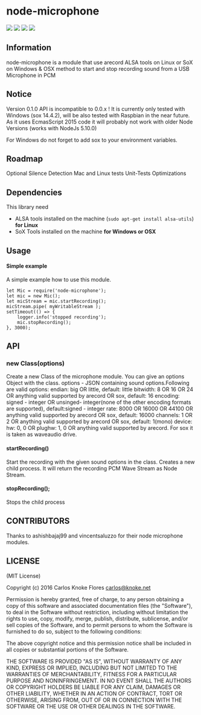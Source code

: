 ﻿# node-microphone
![](http://img.shields.io/badge/stability-stable-orange.svg?style=flat)
![](http://img.shields.io/npm/v/node-microphone.svg?style=flat)
![](http://img.shields.io/npm/dm/node-microphone.svg?style=flat)
![](http://img.shields.io/npm/l/node-microphone.svg?style=flat)
## Information
node-microphone is a module that use arecord ALSA tools on Linux or SoX on Windows & OSX method to start and stop recording sound from a USB Microphone in PCM</td>

## Notice
Version 0.1.0 API is incompatible to 0.0.x ! 
It is currently only tested with Windows (sox 14.4.2), will be also tested with Raspbian in the near future.
As it uses EcmasScript 2015 code it will probably not work with older Node Versions (works with NodeJs 5.10.0)

For Windows do not forget to add sox to your environment variables.

## Roadmap
Optional Silence Detection
Mac and Linux tests
Unit-Tests
Optimizations

## Dependencies

This library need

* ALSA tools installed on the machine (`sudo apt-get install alsa-utils`) **for Linux**
* SoX Tools installed on the machine **for Windows or OSX**

## Usage

#### Simple example

A simple example how to use this module.

    let Mic = require('node-microphone');
	let mic = new Mic();
	let micStream = mic.startRecording();
	micStream.pipe( myWritableStream );
	setTimeout(() => {
        logger.info('stopped recording');
        mic.stopRecording();
    }, 3000);
    

## API

### new Class(options)

Create a new Class of the microphone module.
You can give an options Object with the class.
        options - JSON containing sound options.Following are valid options:
        endian: big OR little, default: little
        bitwidth: 8 OR 16 OR 24 OR anything valid supported by arecord OR sox, default: 16
        encoding: signed - integer OR unsinged- integer(none of the other encoding formats are supported), default:signed - integer
        rate: 8000 OR 16000 OR 44100 OR anything valid supported by arecord OR sox, default: 16000
        channels: 1 OR 2 OR anything valid supported by arecord OR sox, default: 1(mono)
        device: hw: 0, 0 OR plughw: 1, 0 OR anything valid supported by arecord. For sox it is taken as waveaudio drive.

#### startRecording()

Start the recording with the given sound options in the class.
Creates a new child process.
It will return the recording PCM Wave Stream as Node Stream.

#### stopRecording();

Stops the child process 


## CONTRIBUTORS
Thanks to ashishbajaj99 and vincentsaluzzo for their node microphone modules.

## LICENSE

(MIT License)

Copyright (c) 2016 Carlos Knoke Flores <carlos@knoke.net>

Permission is hereby granted, free of charge, to any person obtaining
a copy of this software and associated documentation files (the
"Software"), to deal in the Software without restriction, including
without limitation the rights to use, copy, modify, merge, publish,
distribute, sublicense, and/or sell copies of the Software, and to
permit persons to whom the Software is furnished to do so, subject to
the following conditions:

The above copyright notice and this permission notice shall be
included in all copies or substantial portions of the Software.

THE SOFTWARE IS PROVIDED "AS IS", WITHOUT WARRANTY OF ANY KIND,
EXPRESS OR IMPLIED, INCLUDING BUT NOT LIMITED TO THE WARRANTIES OF
MERCHANTABILITY, FITNESS FOR A PARTICULAR PURPOSE AND
NONINFRINGEMENT. IN NO EVENT SHALL THE AUTHORS OR COPYRIGHT HOLDERS BE
LIABLE FOR ANY CLAIM, DAMAGES OR OTHER LIABILITY, WHETHER IN AN ACTION
OF CONTRACT, TORT OR OTHERWISE, ARISING FROM, OUT OF OR IN CONNECTION
WITH THE SOFTWARE OR THE USE OR OTHER DEALINGS IN THE SOFTWARE.


